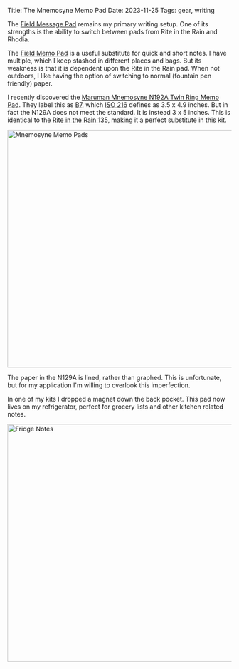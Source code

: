 Title: The Mnemosyne Memo Pad
Date: 2023-11-25
Tags: gear, writing

The [Field Message Pad](/2012/11/field-message-pad/) remains my primary writing setup. One of its strengths is the ability to switch between pads from Rite in the Rain and Rhodia.

The [Field Memo Pad](/2019/12/field-memo-pad/) is a useful substitute for quick and short notes. I have multiple, which I keep stashed in different places and bags. But its weakness is that it is dependent upon the Rite in the Rain pad. When not outdoors, I like having the option of switching to normal (fountain pen friendly) paper.

I recently discovered the [Maruman Mnemosyne N192A Twin Ring Memo Pad](https://www.jetpens.com/Maruman-Mnemosyne-N192A-Twin-Ring-Memo-Pad-Modified-B7-5-mm-Lined/pd/11412). They label this as [B7](https://papersizes.io/b/b7), which [ISO 216](https://en.wikipedia.org/wiki/ISO_216) defines as 3.5 x 4.9 inches. But in fact the N129A does not meet the standard. It is instead 3 x 5 inches. This is identical to the [Rite in the Rain 135](https://www.riteintherain.com/3x5-top-spiral-notebook), making it a perfect substitute in this kit.

<a href="https://www.flickr.com/photos/pigmonkey/53355404447/in/dateposted/" title="Mnemosyne Memo Pads"><img src="https://live.staticflickr.com/65535/53355404447_a91c130436_c.jpg" width="800" height="533" alt="Mnemosyne Memo Pads"/></a>

The paper in the N129A is lined, rather than graphed. This is unfortunate, but for my application I'm willing to overlook this imperfection.

In one of my kits I dropped a magnet down the back pocket. This pad now lives on my refrigerator, perfect for grocery lists and other kitchen related notes.

<a href="https://www.flickr.com/photos/pigmonkey/53356610239/in/dateposted/" title="Fridge Notes"><img src="https://live.staticflickr.com/65535/53356610239_7bf7cd2e86_c.jpg" width="800" height="533" alt="Fridge Notes"/></a>

